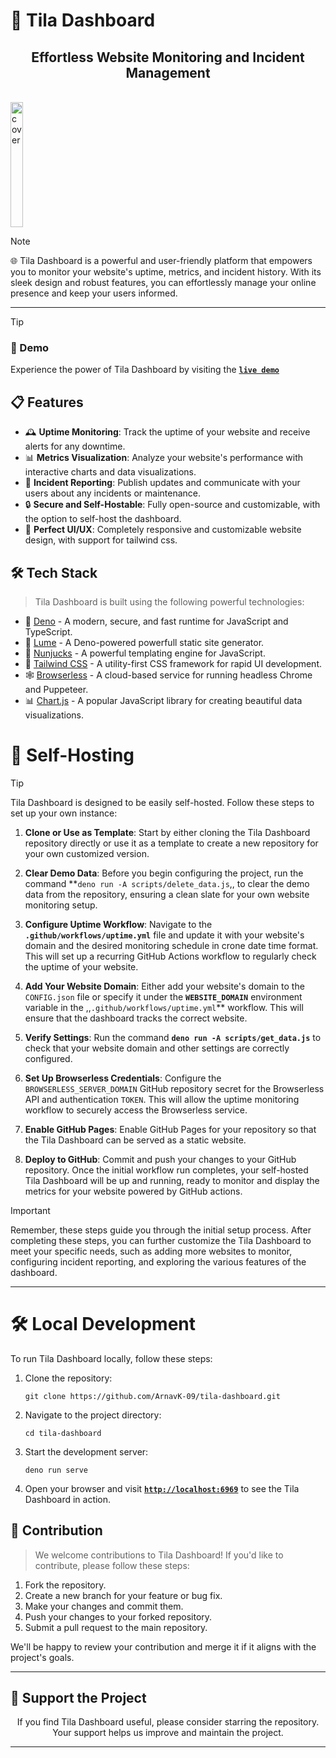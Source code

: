 <!-- deno-fmt-ignore-file -->

# 🌸 Tila Dashboard

<p align="center">
<h2 align="center">Effortless Website Monitoring and Incident Management</h2>
<br />
<img alt="cover" src="https://fav.farm/🌸" height="200" width="20" />
</p>

> [!NOTE]
>
> 🌐 Tila Dashboard is a powerful and user-friendly platform that empowers you
> to monitor your website's uptime, metrics, and incident history. With its
> sleek design and robust features, you can effortlessly manage your online
> presence and keep your users informed.

---

> [!TIP]
>
> ### 🚀 Demo
>
> Experience the power of Tila Dashboard by visiting the
> **[`live demo`](https://arnavk-09.github.io/tila-dashboard/)**

## 📋 Features

- 🕰️ **Uptime Monitoring**: Track the uptime of your website and receive alerts
  for any downtime.
- 📊 **Metrics Visualization**: Analyze your website's performance with
  interactive charts and data visualizations.
- 📢 **Incident Reporting**: Publish updates and communicate with your users
  about any incidents or maintenance.
- 🔒 **Secure and Self-Hostable**: Fully open-source and customizable, with the
  option to self-host the dashboard.
- 🥟 **Perfect UI/UX**: Completely responsive and customizable website design,
  with support for tailwind css.

## 🛠️ Tech Stack

> Tila Dashboard is built using the following powerful technologies:

- 🦕 [Deno](https://deno.land/) - A modern, secure, and fast runtime for
  JavaScript and TypeScript.
- 🌙 [Lume](https://lume.land/) - A Deno-powered powerfull static site
  generator.
- 🧠 [Nunjucks](https://mozilla.github.io/nunjucks/) - A powerful templating
  engine for JavaScript.
- 🎨 [Tailwind CSS](https://tailwindcss.com/) - A utility-first CSS framework
  for rapid UI development.
- 🕸️ [Browserless](https://www.browserless.io/) - A cloud-based service for
  running headless Chrome and Puppeteer.
- 📊 [Chart.js](https://www.chartjs.org/) - A popular JavaScript library for
  creating beautiful data visualizations.

# 🚀 Self-Hosting

> [!TIP]
>
> Tila Dashboard is designed to be easily self-hosted. Follow these steps to set
> up your own instance:

1. **Clone or Use as Template**: Start by either cloning the Tila Dashboard repository directly or use it as a template to create a new repository for your own customized version.

2. **Clear Demo Data**: Before you begin configuring the project, run the command **` deno run -A scripts/delete_data.js `,, to clear the demo data from the repository, ensuring a clean slate for your own website monitoring setup.

3. **Configure Uptime Workflow**: Navigate to the **`.github/workflows/uptime.yml`** file and update it with your website's domain and the desired monitoring schedule in crone date time format. This will set up a recurring GitHub Actions workflow to regularly check the uptime of your website.

4. **Add Your Website Domain**: Either add your website's domain to the `CONFIG.json` file or specify it under the **`WEBSITE_DOMAIN`** environment variable in the ,,`.github/workflows/uptime.yml`** workflow. This will ensure that the dashboard tracks the correct website.

5. **Verify Settings**: Run the command **` deno run -A scripts/get_data.js `** to check that your website domain and other settings are correctly configured.

6. **Set Up Browserless Credentials**: Configure the `BROWSERLESS_SERVER_DOMAIN` GitHub repository secret for the Browserless API and authentication `TOKEN`. This will allow the uptime monitoring workflow to securely access the Browserless service.

7. **Enable GitHub Pages**: Enable GitHub Pages for your repository so that the Tila Dashboard can be served as a static website.

8. **Deploy to GitHub**: Commit and push your changes to your GitHub repository. Once the initial workflow run completes, your self-hosted Tila Dashboard will be up and running, ready to monitor and display the metrics for your website powered by GitHub actions.

> [!IMPORTANT]
> 
> Remember, these steps guide you through the initial setup process. After completing these steps, you can further customize the Tila Dashboard to meet your specific needs, such as adding more websites to monitor, configuring incident reporting, and exploring the various features of the dashboard.

---

# 🛠️ Local Development

To run Tila Dashboard locally, follow these steps:

1. Clone the repository:
   ```
   git clone https://github.com/ArnavK-09/tila-dashboard.git
   ```
2. Navigate to the project directory:
   ```
   cd tila-dashboard
   ```
3. Start the development server:
   ```
   deno run serve
   ```
4. Open your browser and visit
   [**`http://localhost:6969`**](http://localhost:6969) to see the Tila
   Dashboard in action.

## 🤝 Contribution

> We welcome contributions to Tila Dashboard! If you'd like to contribute,
> please follow these steps:

1. Fork the repository.
2. Create a new branch for your feature or bug fix.
3. Make your changes and commit them.
4. Push your changes to your forked repository.
5. Submit a pull request to the main repository.

We'll be happy to review your contribution and merge it if it aligns with the
project's goals.

---

## 🌟 Support the Project

<p align="center">If you find Tila Dashboard useful, please consider starring the repository. Your support helps us improve and maintain the project.</p>

---

<p align="center><strong>👋 We hope Tila Dashboard helps you effortlessly monitor and
manage your website's uptime, metrics, and incident history. Happy coding! </strong></p>

--- 

> ![WARNING]
>
> Error status on live demo website is because I haven't hosted browserless
> otherwise it would show working sign!
